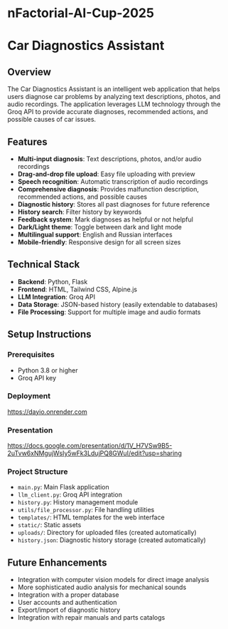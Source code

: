 # nFactorial-AI-Cup-2025
# Car Diagnostics Assistant

## Overview
The Car Diagnostics Assistant is an intelligent web application that helps users diagnose car problems by analyzing text descriptions, photos, and audio recordings. The application leverages LLM technology through the Groq API to provide accurate diagnoses, recommended actions, and possible causes of car issues.

## Features
- **Multi-input diagnosis**: Text descriptions, photos, and/or audio recordings
- **Drag-and-drop file upload**: Easy file uploading with preview
- **Speech recognition**: Automatic transcription of audio recordings
- **Comprehensive diagnosis**: Provides malfunction description, recommended actions, and possible causes
- **Diagnostic history**: Stores all past diagnoses for future reference
- **History search**: Filter history by keywords
- **Feedback system**: Mark diagnoses as helpful or not helpful
- **Dark/Light theme**: Toggle between dark and light mode
- **Multilingual support**: English and Russian interfaces
- **Mobile-friendly**: Responsive design for all screen sizes

## Technical Stack
- **Backend**: Python, Flask
- **Frontend**: HTML, Tailwind CSS, Alpine.js
- **LLM Integration**: Groq API
- **Data Storage**: JSON-based history (easily extendable to databases)
- **File Processing**: Support for multiple image and audio formats

## Setup Instructions

### Prerequisites
- Python 3.8 or higher
- Groq API key

### Deployment

https://dayio.onrender.com

### Presentation

https://docs.google.com/presentation/d/1V_H7VSw9B5-2uTvw6xNMgujWsIy5wFk3LdujPQ8GWuI/edit?usp=sharing
### Project Structure
- `main.py`: Main Flask application
- `llm_client.py`: Groq API integration
- `history.py`: History management module
- `utils/file_processor.py`: File handling utilities
- `templates/`: HTML templates for the web interface
- `static/`: Static assets
- `uploads/`: Directory for uploaded files (created automatically)
- `history.json`: Diagnostic history storage (created automatically)

## Future Enhancements
- Integration with computer vision models for direct image analysis
- More sophisticated audio analysis for mechanical sounds
- Integration with a proper database
- User accounts and authentication
- Export/import of diagnostic history
- Integration with repair manuals and parts catalogs
